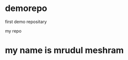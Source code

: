 # demorepo
first demo repositary
<html>
  <head>
    
  </head>
<body>
<p>my repo</p>

<h1>my name is mrudul meshram</h1>
  
</body>
  
</html>
